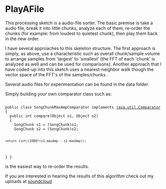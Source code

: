 PlayAFile
=========

This processing sketch is a audio-file sorter.  The basic premise is take a audio file, break it into little chunks, analyze each of them, re-order the chunks (for example: from loudest to quietest chunk), then play them back in the new order.

I have several approaches to this skeleton structure.  The first approach is simply, as above, use a characteristic such as overall chunk/sample volume to arrange samples from 'largest' to 'smallest' (the FFT of each 'chunk' is analyzed as well and can be used for comparisons).  Another approach that I have coded-up into this sketch uses a nearest-neighbor walk though the vector space of the FFT's of the samples/chunks.

Several audio files for experimentation can be found in the data folder.

Simply building your own comparator class such as:

<code>
public class SongChunkMaxAmpComparator implements <a href="http://docs.oracle.com/javase/8/docs/api/java/util/Comparator.html">java.util.Comparator</a>
{
  public int compare(Object o1, Object o2)
  {
    SongChunk s1 = (SongChunk)o1;
    SongChunk s2 = (SongChunk)o2;
    
    return (int)(1000*(s1.maxAmp - s2.maxAmp));
  }
}
</code>

is the easiest way to re-order the results.


If you are interested in hearing the results of this algorithm check out my uploads at <a href="https://soundcloud.com/benvancitters/sets/sorted-like-teen-spirit">soundcloud</a>